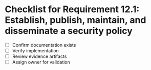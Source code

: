 # Checklist for Requirement 12.1: Establish, publish, maintain, and disseminate a security policy

- [ ] Confirm documentation exists
- [ ] Verify implementation
- [ ] Review evidence artifacts
- [ ] Assign owner for validation
